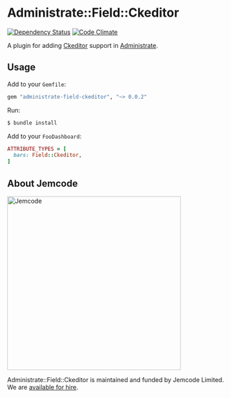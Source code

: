 # Administrate::Field::Ckeditor

[![Dependency Status](https://gemnasium.com/badges/github.com/jemcode/administrate-field-ckeditor.svg)](https://gemnasium.com/github.com/jemcode/administrate-field-ckeditor)
[![Code Climate](https://codeclimate.com/github/jemcode/administrate-field-ckeditor/badges/gpa.svg)](https://codeclimate.com/github/jemcode/administrate-field-ckeditor)

A plugin for adding [Ckeditor] support in [Administrate].

## Usage

Add to your `Gemfile`:

```ruby
gem "administrate-field-ckeditor", "~> 0.0.2"
```

Run:

```bash
$ bundle install
```

Add to your `FooDashboard`:
```ruby
ATTRIBUTE_TYPES = [
  bars: Field::Ckeditor,
]
```

[Ckeditor]: https://github.com/galetahub/ckeditor
[Administrate]: https://github.com/thoughtbot/administrate

## About Jemcode

<img src="https://www.jemco.de/logo.svg" width="400" alt="Jemcode">

Administrate::Field::Ckeditor is maintained and funded by Jemcode Limited. We are [available for hire][hire].

[hire]: https://www.jemco.de?utm_source=github

